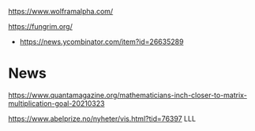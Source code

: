 https://www.wolframalpha.com/

https://fungrim.org/
* https://news.ycombinator.com/item?id=26635289

# News
https://www.quantamagazine.org/mathematicians-inch-closer-to-matrix-multiplication-goal-20210323

https://www.abelprize.no/nyheter/vis.html?tid=76397 LLL